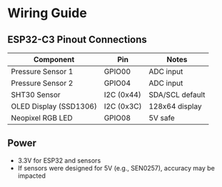 # Wiring Guide

## ESP32-C3 Pinout Connections

| Component               | Pin       | Notes                  |
|------------------------|-----------|-------------------------|
| Pressure Sensor 1      | GPIO00    | ADC input               |
| Pressure Sensor 2      | GPIO04    | ADC input               |
| SHT30 Sensor           | I2C (0x44)| SDA/SCL default         |
| OLED Display (SSD1306) | I2C (0x3C)| 128x64 display          |
| Neopixel RGB LED       | GPIO08    | 5V safe                 |

## Power
- 3.3V for ESP32 and sensors
- If sensors were designed for 5V (e.g., SEN0257), accuracy may be impacted
